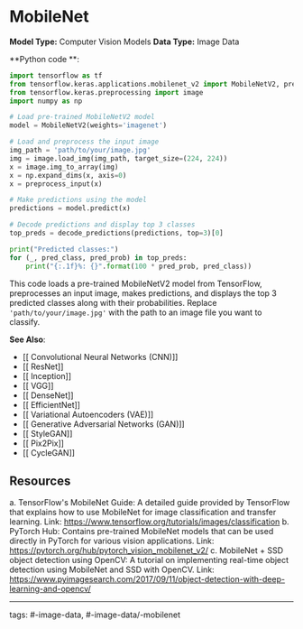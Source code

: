 #  MobileNet
**Model Type:**  Computer Vision Models
**Data Type:**  Image Data

**Python code **:


```python
import tensorflow as tf
from tensorflow.keras.applications.mobilenet_v2 import MobileNetV2, preprocess_input, decode_predictions
from tensorflow.keras.preprocessing import image
import numpy as np

# Load pre-trained MobileNetV2 model
model = MobileNetV2(weights='imagenet')

# Load and preprocess the input image
img_path = 'path/to/your/image.jpg'
img = image.load_img(img_path, target_size=(224, 224))
x = image.img_to_array(img)
x = np.expand_dims(x, axis=0)
x = preprocess_input(x)

# Make predictions using the model
predictions = model.predict(x)

# Decode predictions and display top 3 classes
top_preds = decode_predictions(predictions, top=3)[0]

print("Predicted classes:")
for (_, pred_class, pred_prob) in top_preds:
    print("{:.1f}%: {}".format(100 * pred_prob, pred_class))
```

This code loads a pre-trained MobileNetV2 model from TensorFlow, preprocesses an input image, makes predictions, and displays the top 3 predicted classes along with their probabilities. Replace `'path/to/your/image.jpg'` with the path to an image file you want to classify.


**See Also**:

- [[ Convolutional Neural Networks (CNN)]]
- [[ ResNet]]
- [[ Inception]]
- [[ VGG]]
- [[ DenseNet]]
- [[ EfficientNet]]
- [[ Variational Autoencoders (VAE)]]
- [[ Generative Adversarial Networks (GAN)]]
- [[ StyleGAN]]
- [[ Pix2Pix]]
- [[ CycleGAN]]
## Resources

a. TensorFlow's MobileNet Guide: A detailed guide provided by TensorFlow that explains how to use MobileNet for image classification and transfer learning.
Link: https://www.tensorflow.org/tutorials/images/classification
b. PyTorch Hub: Contains pre-trained MobileNet models that can be used directly in PyTorch for various vision applications.
Link: https://pytorch.org/hub/pytorch_vision_mobilenet_v2/
c. MobileNet + SSD object detection using OpenCV: A tutorial on implementing real-time object detection using MobileNet and SSD with OpenCV.
Link: https://www.pyimagesearch.com/2017/09/11/object-detection-with-deep-learning-and-opencv/


---
tags: #-image-data, #-image-data/-mobilenet
